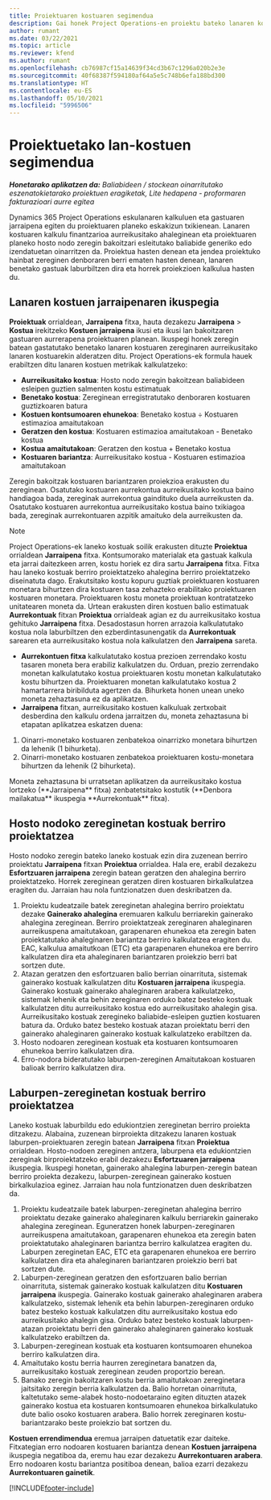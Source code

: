 ```yaml
---
title: Proiektuaren kostuaren segimendua
description: Gai honek Project Operations-en proiektu bateko lanaren kostuaren eta gastuaren aurka nola aurreratzen duten jakiteko informazioa eskaintzen du.
author: rumant
ms.date: 03/22/2021
ms.topic: article
ms.reviewer: kfend
ms.author: rumant
ms.openlocfilehash: cb76987cf15a14639f34cd3b67c1296a020b2e3e
ms.sourcegitcommit: 40f68387f594180af64a5e5c748b6efa188bd300
ms.translationtype: HT
ms.contentlocale: eu-ES
ms.lasthandoff: 05/10/2021
ms.locfileid: "5996506"
---
```

# <a name="labor-cost-tracking-on-projects"></a>Proiektuetako lan-kostuen segimendua

_**Honetarako aplikatzen da:** Baliabideen / stockean oinarritutako eszenatokietarako proiektuen eragiketak, Lite hedapena - proformaren fakturazioari aurre egitea_

Dynamics 365 Project Operations eskulanaren kalkuluen eta gastuaren jarraipena egiten du proiektuaren planeko eskakizun txikienean. Lanaren kostuaren kalkulu finantzarioa aurreikusitako ahaleginean eta proiektuaren planeko hosto nodo zeregin bakoitzari esleitutako baliabide generiko edo izendatuetan oinarritzen da. Proiektua hasten denean eta jendea proiektuko hainbat zereginen denboraren berri ematen hasten denean, lanaren benetako gastuak laburbiltzen dira eta horrek proiekzioen kalkulua hasten du.

## <a name="labor-cost-tracking-view"></a>Lanaren kostuen jarraipenaren ikuspegia

**Proiektuak** orrialdean, **Jarraipena** fitxa, hauta dezakezu **Jarraipena** > **Kostua** irekitzeko **Kostuen jarraipena** ikusi eta ikusi lan bakoitzaren gastuaren aurrerapena proiektuaren planean. Ikuspegi honek zeregin batean gastatutako benetako lanaren kostuaren zereginaren aurreikusitako lanaren kostuarekin alderatzen ditu. Project Operations-ek formula hauek erabiltzen ditu lanaren kostuen metrikak kalkulatzeko:

- **Aurreikusitako kostua**: Hosto nodo zeregin bakoitzean baliabideen esleipen guztien salmenten kostu estimatuak
- **Benetako kostua**: Zereginean erregistratutako denboraren kostuaren guztizkoaren batura
- **Kostuen kontsumoaren ehunekoa**: Benetako kostua ÷ Kostuaren estimazioa amaitutakoan
- **Geratzen den kostua**: Kostuaren estimazioa amaitutakoan - Benetako kostua
- **Kostua amaitutakoan**: Geratzen den kostua + Benetako kostua
- **Kostuaren bariantza**: Aurreikusitako kostua - Kostuaren estimazioa amaitutakoan

Zeregin bakoitzak kostuaren bariantzaren proiekzioa erakusten du zereginean. Osatutako kostuaren aurrekontua aurreikusitako kostua baino handiagoa bada, zereginak aurrekontua gaindituko duela aurreikusten da. Osatutako kostuaren aurrekontua aurreikusitako kostua baino txikiagoa bada, zereginak aurrekontuaren azpitik amaituko dela aurreikusten da.

>[!NOTE]
> Project Operations-ek laneko kostuak soilik erakusten dituzte **Proiektua** orrialdean **Jarraipena** fitxa. Kontsumorako materialak eta gastuak kalkula eta jarrai daitezkeen arren, kostu horiek ez dira sartu **Jarraipena** fitxa. Fitxa hau laneko kostuak berriro proiektatzeko ahalegina berriro proiektatzeko diseinatuta dago.
Erakutsitako kostu kopuru guztiak proiektuaren kostuaren monetara bihurtzen dira kostuaren tasa zehazteko erabilitako proiektuaren kostuaren monetara. Proiektuaren kostu moneta proiektuan kontratatzeko unitatearen moneta da. Urtean erakusten diren kostuen balio estimatuak **Aurrekontuak** fitxan **Proiektua** orrialdeak agian ez du aurreikusitako kostua gehituko **Jarraipena** fitxa. Desadostasun horren arrazoia kalkulatutako kostua nola laburbiltzen den ezberdintasunengatik da **Aurrekontuak** sarearen eta aurreikusitako kostua nola kalkulatzen den **Jarraipena** sareta. 
>
> - **Aurrekontuen fitxa** kalkulatutako kostua prezioen zerrendako kostu tasaren moneta bera erabiliz kalkulatzen du. Orduan, prezio zerrendako monetan kalkulatutako kostua proiektuaren kostu monetan kalkulatutako kostu bihurtzen da. Proiektuaren monetan kalkulatutako kostua 2 hamartarrera biribilduta agertzen da. Bihurketa honen unean uneko moneta zehaztasuna ez da aplikatzen. 
> - **Jarraipena** fitxan, aurreikusitako kostuen kalkuluak zertxobait desberdina den kalkulu ordena jarraitzen du, moneta zehaztasuna bi etapatan aplikatzea eskatzen duena: 
   ><ol>
   ><li>Oinarri-monetako kostuaren zenbatekoa oinarrizko monetara bihurtzen da lehenik (1 bihurketa).</li>
   ><li>Oinarri-monetako kostuaren zenbatekoa proiektuaren kostu-monetara bihurtzen da lehenik (2 bihurketa). </li>
   ></ol>
   >Moneta zehaztasuna bi urratsetan aplikatzen da aurreikusitako kostua lortzeko (**Jarraipena** fitxa) zenbatetsitako kostutik (**Denbora mailakatua** ikuspegia **Aurrekontuak** fitxa). 
   
## <a name="reprojecting-costs-on-leaf-node-tasks"></a>Hosto nodoko zereginetan kostuak berriro proiektatzea

Hosto nodoko zeregin bateko laneko kostuak ezin dira zuzenean berriro proiektatu **Jarraipena** fitxan **Proiektua** orrialdea. Hala ere, erabil dezakezu **Esfortzuaren jarraipena** zeregin batean geratzen den ahalegina berriro proiektatzeko. Horrek zereginean geratzen diren kostuaren birkalkulatzea eragiten du. Jarraian hau nola funtzionatzen duen deskribatzen da.

1. Proiektu kudeatzaile batek zereginetan ahalegina berriro proiektatu dezake **Gainerako ahalegina** eremuaren kalkulu berriarekin gainerako ahalegina zereginean. Berriro proiektatzeak zereginaren ahaleginaren aurreikuspena amaitutakoan, garapenaren ehunekoa eta zeregin baten proiektatutako ahaleginaren bariantza berriro kalkulatzea eragiten du. EAC, kalkulua amaitutkoan (ETC) eta garapenaren ehunekoa ere berriro kalkulatzen dira eta ahaleginaren bariantzaren proiekzio berri bat sortzen dute.
2. Atazan geratzen den esfortzuaren balio berrian oinarrituta, sistemak gainerako kostuak kalkulatzen ditu **Kostuaren jarraipena** ikuspegia. Gainerako kostuak gainerako ahaleginaren arabera kalkulatzeko, sistemak lehenik eta behin zereginaren orduko batez besteko kostuak kalkulatzen ditu aurreikusitako kostua edo aurreikusitako ahalegin gisa. Aurreikusitako kostuak zeregineko baliabide-esleipen guztien kostuaren batura da. Orduko batez besteko kostuak atazan proiektatu berri den gainerako ahaleginaren gainerako kostuak kalkulatzeko erabiltzen da.
3. Hosto nodoaren zereginean kostuak eta kostuaren kontsumoaren ehunekoa berriro kalkulatzen dira.
4. Erro-nodora bideratutako laburpen-zereginen Amaitutakoan kostuaren balioak berriro kalkulatzen dira.

## <a name="reprojecting-costs-on-summary-tasks"></a>Laburpen-zereginetan kostuak berriro proiektatzea

Laneko kostuak laburbildu edo edukiontzien zereginetan berriro proiekta ditzakezu. Alabaina, zuzenean birproiekta ditzakezu lanaren kostuak laburpen-proiektuaren zeregin batean **Jarraipena** fitxan **Proiektua** orrialdean. Hosto-nodoen zereginen antzera, laburpena eta edukiontzien zereginak birproiektatzeko erabil dezakezu **Esfortzuaren jarraipena** ikuspegia. Ikuspegi honetan, gainerako ahalegina laburpen-zeregin batean berriro proiekta dezakezu, laburpen-zereginean gainerako kostuen birkalkulazioa eginez. Jarraian hau nola funtzionatzen duen deskribatzen da.

1. Proiektu kudeatzaile batek laburpen-zereginetan ahalegina berriro proiektatu dezake gainerako ahaleginaren kalkulu berriarekin gainerako ahalegina zereginean. Eguneratzen honek laburpen-zereginaren aurreikuspena amaitutakoan, garapenaren ehunekoa eta zeregin baten proiektatutako ahaleginaren bariantza berriro kalkulatzea eragiten du. Laburpen zereginetan EAC, ETC eta garapenaren ehunekoa ere berriro kalkulatzen dira eta ahaleginaren bariantzaren proiekzio berri bat sortzen dute.
2. Laburpen-zereginean geratzen den esfortzuaren balio berrian oinarrituta, sistemak gainerako kostuak kalkulatzen ditu **Kostuaren jarraipena** ikuspegia. Gainerako kostuak gainerako ahaleginaren arabera kalkulatzeko, sistemak lehenik eta behin laburpen-zereginaren orduko batez besteko kostuak kalkulatzen ditu aurreikusitako kostua edo aurreikusitako ahalegin gisa. Orduko batez besteko kostuak laburpen-atazan proiektatu berri den gainerako ahaleginaren gainerako kostuak kalkulatzeko erabiltzen da.
3. Laburpen-zereginean kostuak eta kostuaren kontsumoaren ehunekoa berriro kalkulatzen dira.
4. Amaitutako kostu berria haurren zereginetara banatzen da, aurreikusitako kostuak zereginean zeuden proportzio berean.
5. Banako zeregin bakoitzaren kostu berria amaitutakoan zereginetara jaitsitako zeregin berria kalkulatzen da. Balio horretan oinarrituta, kaltetutako seme-alabek hosto-nodoetaraino egiten dituzten atazek gainerako kostua eta kostuaren kontsumoaren ehunekoa birkalkulatuko dute balio osoko kostuaren arabera. Balio horrek zereginaren kostu-bariantzarako beste proiekzio bat sortzen du. 


**Kostuen errendimendua** eremua jarraipen datuetatik ezar daiteke. Fitxategian erro nodoaren kostuaren bariantza denean **Kostuen jarraipena** ikuspegia negatiboa da, eremu hau ezar dezakezu **Aurrekontuaren arabera**. Erro nodoaren kostu bariantza positiboa denean, balioa ezarri dezakezu **Aurrekontuaren gainetik**.


[!INCLUDE[footer-include](../includes/footer-banner.md)]
